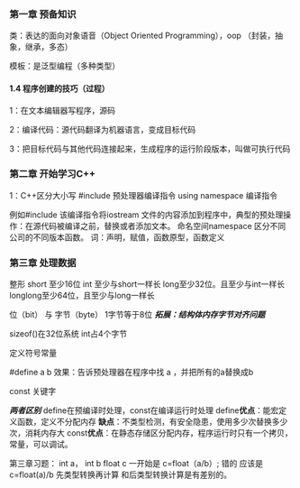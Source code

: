 ### 第一章 预备知识

类：表达的面向对象语音（Object Oriented Programming），oop
（封装，抽象，继承，多态）

模板：是泛型编程（多种类型）

#### 1.4 程序创建的技巧（过程）


1：在文本编辑器写程序，源码

2：编译代码：源代码翻译为机器语言，变成目标代码

3：把目标代码与其他代码连接起来，生成程序的运行阶段版本，叫做可执行代码


### 第二章 开始学习C++
1：C++区分大小写
#include 预处理器编译指令
using namespace 编译指令

例如#include<iostream> 该编译指令将iostream 文件的内容添加到程序中，典型的预处理操作：在源代码被编译之前，替换或者添加文本。
命名空间namespace 区分不同公司的不同版本函数。
词：声明，赋值，函数原型，函数定义
  
### 第三章 处理数据

  整形 short 至少16位    int 至少与short一样长   long至少32位。且至少与int一样长   longlong至少64位，且至少与long一样长
  
  位（bit） 与 字节（byte）   1字节等于8位     **_拓展：结构体内存字节对齐问题_**
  
  sizeof()在32位系统  int占4个字节
  
  定义符号常量
  
  #define a b
  效果：告诉预处理器在程序中找 a ，并把所有的a替换成b
  
  const 关键字
  
  **_两者区别_**
  define在预编译时处理，const在编译运行时处理
  define**优点**：能宏定义函数，定义不分配内存  **缺点**：不类型检测，有安全隐患，使用多少次替换多少次，消耗内存大
  const**优点**：在静态存储区分配内存，程序运行时只有一个拷贝，常量，可以调试。
  
  
  第三章习题：
  int a， int b  float c 一开始是 c=float（a/b）; 错的
  应该是  c=float(a)/b   先类型转换再计算 和后类型转换计算是有差别的。
  
  
  
